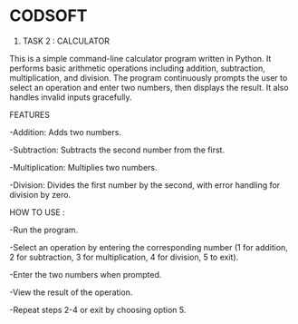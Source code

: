 # CODSOFT
1) TASK 2 : CALCULATOR

This is a simple command-line calculator program written in Python. It performs basic arithmetic operations including addition, subtraction, multiplication, and division. The program continuously prompts the user to select an operation and enter two numbers, then displays the result. It also handles invalid inputs gracefully.

FEATURES

-Addition: Adds two numbers.

-Subtraction: Subtracts the second number from the first.

-Multiplication: Multiplies two numbers.

-Division: Divides the first number by the second, with error handling for division by zero.

HOW TO USE :

-Run the program.

-Select an operation by entering the corresponding number (1 for addition, 2 for subtraction, 3 for multiplication, 4 for division, 5 to exit).

-Enter the two numbers when prompted.

-View the result of the operation.

-Repeat steps 2-4 or exit by choosing option 5.


